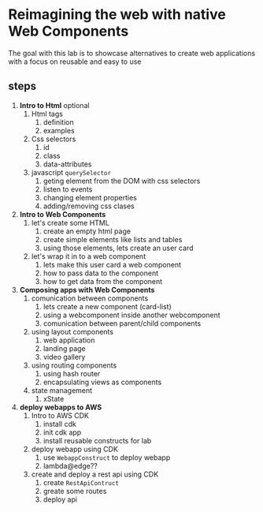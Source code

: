 # Reimagining the web with native Web Components

The goal with this lab is to showcase alternatives to create web applications with a focus on reusable and easy to use 




## steps
1. **Intro to Html** optional
    1. Html tags
        1. definition
        1. examples
    1. Css selectors
        1. id
        1. class
        1. data-attributes
    1. javascript `querySelector`
        1. geting element from the DOM with css selectors
        1. listen to events
        1. changing element properties
        1. adding/removing css clases
1. **Intro to Web Components**
    1. let's create some HTML
        1. create an empty html page
        1. create simple elements like lists and tables
        1. using those elements, lets create an user card
    1. let's wrap it in to a web component
        1. lets make this user card a web component
        1. how to pass data to the component
        1. how to get data from the component
    <!-- 1. let's share our component -->
1. **Composing apps with Web Components**
    1. comunication between components
        1. lets create a new component (card-list)
        1. using a webcomponent inside another webcomponent
        1. comunication between parent/child components
    1. using layout components
        1. web application
        1. landing page
        1. video gallery
    1. using routing components
        1. using hash router
        1. encapsulating views as components
    1. state management
        1. xState
1. **deploy webapps to AWS**
    1. Intro to AWS CDK
        1. install cdk
        1. init cdk app
        1. install reusable constructs for lab
    1. deploy webapp using CDK
        1. use `WebappConstruct` to deploy webapp
        1. lambda@edge??
    1. create and deploy a rest api using CDK
        1. create `RestApiContruct`
        1. greate some routes
        1. deploy api

